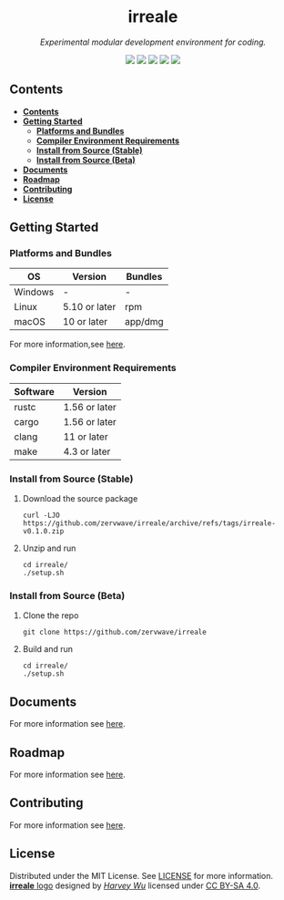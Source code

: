 **<h1 align="center">irreale</h1>**

*<div align="center">Experimental modular development environment for coding. </div>*

<div align="center">
<img src="https://img.shields.io/github/stars/zervwave/irreale?style=flat-square" />
<img src="https://img.shields.io/github/issues/zervwave/irreale?style=flat-square" />
<img src="https://img.shields.io/github/issues-pr/zervwave/irreale?style=flat-square" />
<img src="https://img.shields.io/github/v/release/zervwave/irreale?style=flat-square" />
<img src="https://img.shields.io/github/downloads/zervwave/irreale/total?style=flat-square" />
</div>


## **Contents**

- [**Contents**](#contents)
- [**Getting Started**](#getting-started)
	- [**Platforms and Bundles**](#platforms-and-bundles)
	- [**Compiler Environment Requirements**](#compiler-environment-requirements)
	- [**Install from Source (Stable)**](#install-from-source-stable)
	- [**Install from Source (Beta)**](#install-from-source-beta)
- [**Documents**](#documents)
- [**Roadmap**](#roadmap)
- [**Contributing**](#contributing)
- [**License**](#license)


## **Getting Started**

### **Platforms and Bundles**
| OS      | Version       | Bundles |
| ------- | ------------- | ------- |
| Windows | -             | -       |
| Linux   | 5.10 or later | rpm     |
| macOS   | 10 or later   | app/dmg |

For more information,see [here](https://github.com/zervwave/irreale/releases).

### **Compiler Environment Requirements**
| Software | Version       |
| -------- | ------------- |
| rustc    | 1.56 or later |
| cargo    | 1.56 or later |
| clang    | 11 or later   |
| make     | 4.3 or later  |

### **Install from Source (Stable)**
1. Download the source package
	```
    curl -LJO https://github.com/zervwave/irreale/archive/refs/tags/irreale-v0.1.0.zip
	```
2. Unzip and run
	```
	cd irreale/
	./setup.sh
	```

### **Install from Source (Beta)**
1. Clone the repo
	```
	git clone https://github.com/zervwave/irreale
	```
2. Build and run
    ```
	cd irreale/
	./setup.sh
	```

## **Documents**

For more information see [here](doc/README.md).


## **Roadmap**

For more information see [here](https://github.com/zervwave/irreale/projects/2).


## **Contributing**

For more information see [here](https://github.com/zervwave/.github/CONTRIBUTING.md).


## **License**

Distributed under the MIT License. See [LICENSE](LICENSE) for more information.  
[**irreale** logo](logo.svg) designed by [*Harvey Wu*](https://github.com/zervwave) licensed under
 [CC BY-SA 4.0](https://creativecommons.org/licenses/by-sa/4.0/).
